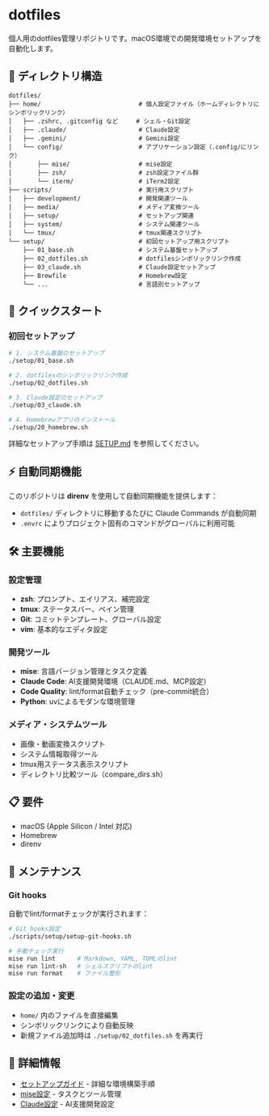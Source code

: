 # dotfiles

個人用のdotfiles管理リポジトリです。macOS環境での開発環境セットアップを自動化します。

## 📁 ディレクトリ構造

```text
dotfiles/
├── home/                           # 個人設定ファイル（ホームディレクトリにシンボリックリンク）
│   ├── .zshrc, .gitconfig など     # シェル・Git設定
│   ├── .claude/                    # Claude設定
│   ├── .gemini/                    # Gemini設定
│   └── config/                     # アプリケーション設定（.config/にリンク）
│       ├── mise/                   # mise設定
│       ├── zsh/                    # zsh設定ファイル群
│       └── iterm/                  # iTerm2設定
├── scripts/                        # 実行用スクリプト
│   ├── development/                # 開発関連ツール
│   ├── media/                      # メディア変換ツール
│   ├── setup/                      # セットアップ関連
│   ├── system/                     # システム関連ツール
│   └── tmux/                       # tmux関連スクリプト
└── setup/                          # 初回セットアップ用スクリプト
    ├── 01_base.sh                  # システム基盤セットアップ
    ├── 02_dotfiles.sh              # dotfilesシンボリックリンク作成
    ├── 03_claude.sh                # Claude設定セットアップ
    ├── Brewfile                    # Homebrew設定
    └── ...                         # 言語別セットアップ
```

## 🚀 クイックスタート

### 初回セットアップ

```bash
# 1. システム基盤のセットアップ
./setup/01_base.sh

# 2. dotfilesのシンボリックリンク作成
./setup/02_dotfiles.sh

# 3. Claude設定のセットアップ
./setup/03_claude.sh

# 4. Homebrewアプリのインストール
./setup/20_homebrew.sh
```

詳細なセットアップ手順は [SETUP.md](SETUP.md) を参照してください。

## ⚡ 自動同期機能

このリポジトリは **direnv** を使用して自動同期機能を提供します：

- `dotfiles/` ディレクトリに移動するたびに Claude Commands が自動同期
- `.envrc` によりプロジェクト固有のコマンドがグローバルに利用可能

## 🛠️ 主要機能

### 設定管理

- **zsh**: プロンプト、エイリアス、補完設定
- **tmux**: ステータスバー、ペイン管理
- **Git**: コミットテンプレート、グローバル設定
- **vim**: 基本的なエディタ設定

### 開発ツール

- **mise**: 言語バージョン管理とタスク定義
- **Claude Code**: AI支援開発環境（CLAUDE.md、MCP設定）
- **Code Quality**: lint/format自動チェック（pre-commit統合）
- **Python**: uvによるモダンな環境管理

### メディア・システムツール

- 画像・動画変換スクリプト
- システム情報取得ツール
- tmux用ステータス表示スクリプト
- ディレクトリ比較ツール（compare_dirs.sh）

## 📋 要件

- macOS (Apple Silicon / Intel 対応)
- Homebrew
- direnv

## 🔧 メンテナンス

### Git hooks

自動でlint/formatチェックが実行されます：

```bash
# Git hooks設定
./scripts/setup/setup-git-hooks.sh

# 手動チェック実行
mise run lint      # Markdown, YAML, TOMLのlint
mise run lint-sh   # シェルスクリプトのlint
mise run format    # ファイル整形
```

### 設定の追加・変更

- `home/` 内のファイルを直接編集
- シンボリックリンクにより自動反映
- 新規ファイル追加時は `./setup/02_dotfiles.sh` を再実行

## 📖 詳細情報

- [セットアップガイド](SETUP.md) - 詳細な環境構築手順
- [mise設定](home/config/mise/config.toml) - タスクとツール管理
- [Claude設定](home/.claude/) - AI支援開発設定
